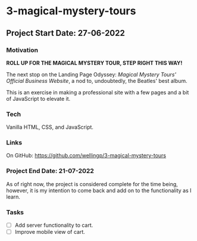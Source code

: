 # 3-magical-mystery-tours

## Project Start Date: 27-06-2022

### Motivation

**ROLL UP FOR THE MAGICAL MYSTERY TOUR, STEP RIGHT THIS WAY!**

The next stop on the Landing Page Odyssey: *Magical Mystery Tours' Official Business Website*, a nod to, undoubtedly, the Beatles' best album.

This is an exercise in making a professional site with a few pages and a bit of JavaScript to elevate it.

### Tech
Vanilla HTML, CSS, and JavaScript.

### Links

On GitHub: https://github.com/wellingp/3-magical-mystery-tours

### Project End Date: 21-07-2022

As of right now, the project is considered complete for the time being, however, it is my intention to come back and add on to the functionality as I learn.

### Tasks

- [ ] Add server functionality to cart.
- [ ] Improve mobile view of cart.